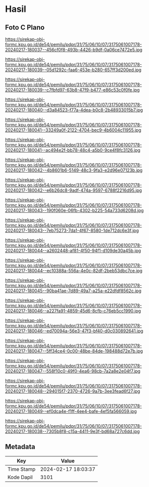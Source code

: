 # Hasil

## Foto C Plano

https://sirekap-obj-formc.kpu.go.id/de54/pemilu/pdpr/31/75/06/10/07/3175061007178-20240217-180037--456cf0f8-493b-4426-b9df-0a06ce7472e5.jpg

https://sirekap-obj-formc.kpu.go.id/de54/pemilu/pdpr/31/75/06/10/07/3175061007178-20240217-180039--05d1292c-faa6-453e-b280-657ff3d200ed.jpg

https://sirekap-obj-formc.kpu.go.id/de54/pemilu/pdpr/31/75/06/10/07/3175061007178-20240217-180039--c7fbfd97-63b8-47f9-b477-e86c53c0f0fe.jpg

https://sirekap-obj-formc.kpu.go.id/de54/pemilu/pdpr/31/75/06/10/07/3175061007178-20240217-180040--d3a84523-f77a-4dea-b0c8-2b48933015b7.jpg

https://sirekap-obj-formc.kpu.go.id/de54/pemilu/pdpr/31/75/06/10/07/3175061007178-20240217-180041--33249a0f-2122-4704-bec9-4b6004c11955.jpg

https://sirekap-obj-formc.kpu.go.id/de54/pemilu/pdpr/31/75/06/10/07/3175061007178-20240217-180041--ac494e2f-bb78-48c4-a5b0-9ce4f8fc3126.jpg

https://sirekap-obj-formc.kpu.go.id/de54/pemilu/pdpr/31/75/06/10/07/3175061007178-20240217-180042--4b8601b6-5149-48c3-9fa3-e2d96e07123b.jpg

https://sirekap-obj-formc.kpu.go.id/de54/pemilu/pdpr/31/75/06/10/07/3175061007178-20240217-180042--e6b26dc8-9adf-474a-9597-6788f2216d95.jpg

https://sirekap-obj-formc.kpu.go.id/de54/pemilu/pdpr/31/75/06/10/07/3175061007178-20240217-180043--190f060e-06fb-4302-b225-54a733d6208d.jpg

https://sirekap-obj-formc.kpu.go.id/de54/pemilu/pdpr/31/75/06/10/07/3175061007178-20240217-180043--7eb75273-7da1-4f67-8580-1de712dc6e3f.jpg

https://sirekap-obj-formc.kpu.go.id/de54/pemilu/pdpr/31/75/06/10/07/3175061007178-20240217-180044--a2602448-af81-4f50-94f1-d109de30a45b.jpg

https://sirekap-obj-formc.kpu.go.id/de54/pemilu/pdpr/31/75/06/10/07/3175061007178-20240217-180044--ec10388a-556a-4e0c-82df-2beb53dbc7ce.jpg

https://sirekap-obj-formc.kpu.go.id/de54/pemilu/pdpr/31/75/06/10/07/3175061007178-20240217-180045--90ba41ae-7d89-49a7-a25a-e22dfdf8562c.jpg

https://sirekap-obj-formc.kpu.go.id/de54/pemilu/pdpr/31/75/06/10/07/3175061007178-20240217-180046--a227fa91-4859-45d6-8cfb-c76eb5cc1990.jpg

https://sirekap-obj-formc.kpu.go.id/de54/pemilu/pdpr/31/75/06/10/07/3175061007178-20240217-180046--ed70094a-56e3-47f3-bf40-d0c030892641.jpg

https://sirekap-obj-formc.kpu.go.id/de54/pemilu/pdpr/31/75/06/10/07/3175061007178-20240217-180047--5ff34ce4-0c00-48be-84de-198488d72e7b.jpg

https://sirekap-obj-formc.kpu.go.id/de54/pemilu/pdpr/31/75/06/10/07/3175061007178-20240217-180047--558f10c0-49f0-4ea6-98cb-7a2a8e2e04f7.jpg

https://sirekap-obj-formc.kpu.go.id/de54/pemilu/pdpr/31/75/06/10/07/3175061007178-20240217-180048--294015f7-2370-4726-9a7b-3ee3fead6f27.jpg

https://sirekap-obj-formc.kpu.go.id/de54/pemilu/pdpr/31/75/06/10/07/3175061007178-20240217-180049--ef0dca4e-f1ff-4ee4-bafe-4ef5fa566059.jpg

https://sirekap-obj-formc.kpu.go.id/de54/pemilu/pdpr/31/75/06/10/07/3175061007178-20240217-180038--7305b8f8-c15a-4411-9e3f-bd68a727c6dd.jpg


## Metadata

| Key        | Value               |
| ---------- | ------------------- |
| Time Stamp | 2024-02-17 18:03:37 |
| Kode Dapil | 3101                |



